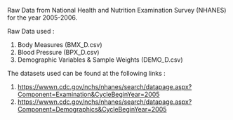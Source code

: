 Raw Data from National Health and Nutrition Examination Survey (NHANES) for the year 2005-2006. 

Raw Data used :

1.	Body Measures (BMX_D.csv)
2.	Blood Pressure (BPX_D.csv)
3.	Demographic Variables & Sample Weights (DEMO_D.csv)

The datasets used can be found at the following links :
1.	https://wwwn.cdc.gov/nchs/nhanes/search/datapage.aspx?Component=Examination&CycleBeginYear=2005
2.	https://wwwn.cdc.gov/nchs/nhanes/search/datapage.aspx?Component=Demographics&CycleBeginYear=2005
